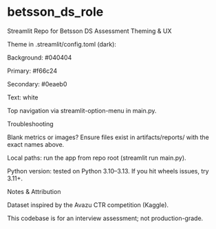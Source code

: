# betsson_ds_role
Streamlit Repo for Betsson DS Assessment
Theming & UX

Theme in .streamlit/config.toml (dark):

Background: #040404

Primary: #f66c24

Secondary: #0eaeb0

Text: white

Top navigation via streamlit-option-menu in main.py.

Troubleshooting

Blank metrics or images? Ensure files exist in artifacts/reports/ with the exact names above.

Local paths: run the app from repo root (streamlit run main.py).

Python version: tested on Python 3.10–3.13. If you hit wheels issues, try 3.11+.

Notes & Attribution

Dataset inspired by the Avazu CTR competition (Kaggle).

This codebase is for an interview assessment; not production-grade.
